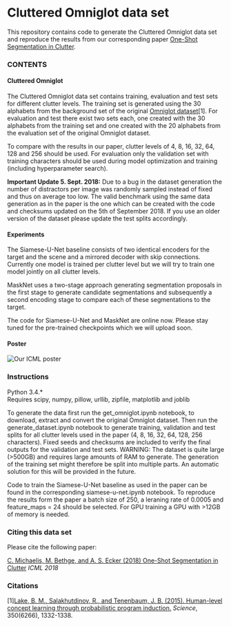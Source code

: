 # Cluttered Omniglot data set

This repository contains code to generate the Cluttered Omniglot data set and reproduce the results from our corresponding paper [One-Shot Segmentation in Clutter](https://arxiv.org/abs/1803.09597).


### CONTENTS

#### Cluttered Omniglot
The Cluttered Omniglot data set contains training, evaluation and test sets for different clutter levels. The training set is generated using the 30 alphabets from the background set of the original [Omniglot dataset](https://github.com/brendenlake/omniglot)[1]. For evaluation and test there exist two sets each, one created with the 30 alphabets from the training set and one created with the 20 alphabets from the evaluation set of the original Omniglot dataset. 

To compare with the results in our paper, clutter levels of 4, 8, 16, 32, 64, 128 and 256 should be used. For evaluation only the validation set with training characters should be used during model optimization and training (including hyperparameter search).

__Important Update 5. Sept. 2018:__ 
Due to a bug in the dataset generation the number of distractors per image was randomly sampled instead of fixed and thus on average too low. The valid benchmark using the same data generation as in the paper is the one which can be created with the code and checksums updated on the 5th of September 2018. If you use an older version of the dataset please update the test splits accordingly.

#### Experiments
The Siamese-U-Net baseline consists of two identical encoders for the target and the scene and a mirrored decoder with skip connections. Currently one model is trained per clutter level but we will try to train one model jointly on all clutter levels. 

MaskNet uses a two-stage approach generating segmentation proposals in the first stage to generate candidate segmentations and subsequently a second encoding stage to compare each of these segmentations to the target. 

The code for Siamese-U-Net and MaskNet are online now. Please stay tuned for the pre-trained checkpoints which we will upload soon.

#### Poster
![Our ICML poster](poster.png)

### Instructions

Python 3.4.*   
Requires scipy, numpy, pillow, urllib, zipfile, matplotlib and joblib    

To generate the data first run the get_omniglot.ipynb notebook, to download, extract and convert the original Omniglot dataset. Then run the generate_dataset.ipynb notebook to generate training, validation and test splits for all clutter levels used in the paper (4, 8, 16, 32, 64, 128, 256 characters). Fixed seeds and checksums are included to verify the final outputs for the validation and test sets.
WARNING: The dataset is quite large (>500GB) and requires large amounts of RAM to generate. The generation of the training set might therefore be split into multiple parts. An automatic solution for this will be provided in the future.

Code to train the Siamese-U-Net baseline as used in the paper can be found in the corresponding siamese-u-net.ipynb notebook. To reproduce the results form the paper a batch size of 250, a leraning rate of 0.0005 and feature_maps = 24 should be selected. For GPU training a GPU with >12GB of memory is needed.


### Citing this data set
Please cite the following paper:

[C. Michaelis, M. Bethge, and A. S. Ecker (2018) One-Shot Segmentation in Clutter](https://arxiv.org/abs/1803.09597)
_ICML 2018_


### Citations
[1][Lake, B. M., Salakhutdinov, R., and Tenenbaum, J. B. (2015). Human-level concept learning through probabilistic program induction.](http://www.sciencemag.org/content/350/6266/1332.short) _Science_, 350(6266), 1332-1338.
